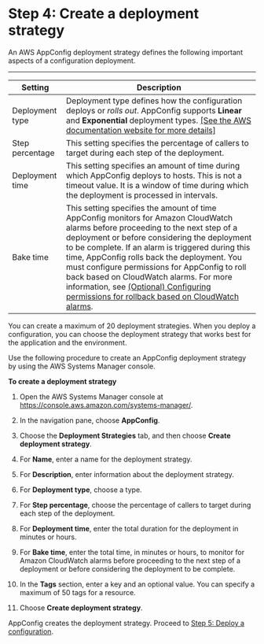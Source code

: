# Step 4: Create a deployment strategy<a name="appconfig-creating-deployment-strategy"></a>

An AWS AppConfig deployment strategy defines the following important aspects of a configuration deployment\.


****  

| Setting | Description | 
| --- | --- | 
|  Deployment type  | Deployment type defines how the configuration deploys or *rolls out*\. AppConfig supports **Linear** and **Exponential** deployment types\. [\[See the AWS documentation website for more details\]](http://docs.aws.amazon.com/systems-manager/latest/userguide/appconfig-creating-deployment-strategy.html)  | 
|  Step percentage  |  This setting specifies the percentage of callers to target during each step of the deployment\.  | 
|  Deployment time  |  This setting specifies an amount of time during which AppConfig deploys to hosts\. This is not a timeout value\. It is a window of time during which the deployment is processed in intervals\.  | 
|  Bake time  |  This setting specifies the amount of time AppConfig monitors for Amazon CloudWatch alarms before proceeding to the next step of a deployment or before considering the deployment to be complete\. If an alarm is triggered during this time, AppConfig rolls back the deployment\. You must configure permissions for AppConfig to roll back based on CloudWatch alarms\. For more information, see [\(Optional\) Configuring permissions for rollback based on CloudWatch alarms](appconfig-getting-started-cloudwatch-alarms-permissions.md)\.  | 

You can create a maximum of 20 deployment strategies\. When you deploy a configuration, you can choose the deployment strategy that works best for the application and the environment\.

Use the following procedure to create an AppConfig deployment strategy by using the AWS Systems Manager console\.

**To create a deployment strategy**

1. Open the AWS Systems Manager console at [https://console\.aws\.amazon\.com/systems\-manager/](https://console.aws.amazon.com/systems-manager/)\.

1. In the navigation pane, choose **AppConfig**\.

1. Choose the **Deployment Strategies** tab, and then choose **Create deployment strategy**\.

1. For **Name**, enter a name for the deployment strategy\.

1. For **Description**, enter information about the deployment strategy\.

1. For **Deployment type**, choose a type\.

1. For **Step percentage**, choose the percentage of callers to target during each step of the deployment\. 

1. For **Deployment time**, enter the total duration for the deployment in minutes or hours\. 

1. For **Bake time**, enter the total time, in minutes or hours, to monitor for Amazon CloudWatch alarms before proceeding to the next step of a deployment or before considering the deployment to be complete\. 

1. In the **Tags** section, enter a key and an optional value\. You can specify a maximum of 50 tags for a resource\. 

1. Choose **Create deployment strategy**\.

AppConfig creates the deployment strategy\. Proceed to [Step 5: Deploy a configuration](appconfig-deploying.md)\.